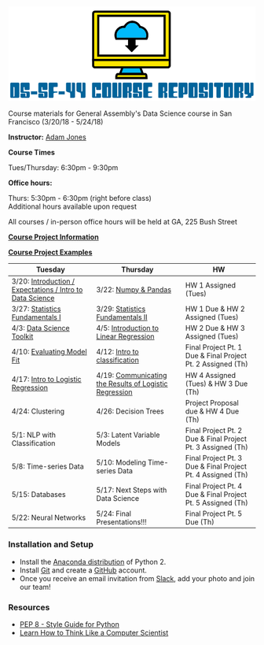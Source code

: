 ![DS-SF-44 Course Repository](./ds-sf-44_logo.png)

Course materials for General Assembly's Data Science course in San Francisco (3/20/18 - 5/24/18)

**Instructor:** [Adam Jones](https://www.linkedin.com/in/adam-p-jones/)


**Course Times**

Tues/Thursday: 6:30pm - 9:30pm

**Office hours:** 

Thurs: 5:30pm - 6:30pm (right before class)  
Additional hours available upon request

All courses / in-person office hours will be held at GA, 225 Bush Street

**[Course Project Information](projects/final-projects/project.md)**

**[Course Project Examples](projects/project-examples.md)**

Tuesday | Thursday | HW
--- | --- | --- 
3/20: [Introduction / Expectations / Intro to Data Science](./lessons/lesson-01/README.md) | 3/22: [Numpy & Pandas](./lessons/lesson-02/README.md) | HW 1 Assigned (Tues)
3/27: [Statistics Fundamentals I](./lessons/lesson-03/README.md) | 3/29: [Statistics Fundamentals II](./lessons/lesson-04/README.md) | HW 1 Due & HW 2 Assigned (Tues)
4/3: [Data Science Toolkit](./lessons/lesson-05/README.md) | 4/5: [Introduction to Linear Regression](./lessons/lesson-06/README.md) | HW 2 Due & HW 3 Assigned (Tues)
4/10: [Evaluating Model Fit](./lessons/lesson-07/README.md) | 4/12: [Intro to classification](./lessons/lesson-08/README.md) | Final Project Pt. 1 Due & Final Project Pt. 2 Assigned (Th)
4/17: [Intro to Logistic Regression](./lessons/lesson-09/README.md) | 4/19: [Communicating the Results of Logistic Regression](./lessons/lesson-10/README.md)  | HW 4 Assigned (Tues) & HW 3 Due (Th)
4/24: Clustering  | 4/26: Decision Trees | Project Proposal due & HW 4 Due (Th)
5/1: NLP with Classification | 5/3: Latent Variable Models | Final Project Pt. 2 Due & Final Project Pt. 3 Assigned (Th)
5/8: Time-series Data | 5/10: Modeling Time-series Data | Final Project Pt. 3 Due & Final Project Pt. 4 Assigned (Th)
5/15: Databases | 5/17: Next Steps with Data Science | Final Project Pt. 4 Due & Final Project Pt. 5 Assigned (Th)
5/22: Neural Networks | 5/24: Final Presentations!!! | Final Project Pt. 5 Due (Th)

### Installation and Setup
* Install the [Anaconda distribution](http://continuum.io/downloads) of Python 2.
* Install [Git](http://git-scm.com/book/en/v2/Getting-Started-Installing-Git) and create a [GitHub](https://github.com/) account.
* Once you receive an email invitation from [Slack](https://slack.com/), add your photo and join our team!

### Resources
* [PEP 8 - Style Guide for Python](http://www.python.org/dev/peps/pep-0008)
* [Learn How to Think Like a Computer Scientist](http://interactivepython.org/runestone/static/thinkcspy/toc.html#t-o-c)


